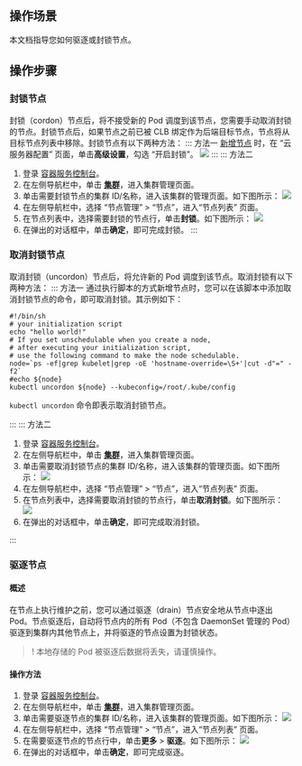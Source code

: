 ## 操作场景

本文档指导您如何驱逐或封锁节点。

## 操作步骤

### 封锁节点

封锁（cordon）节点后，将不接受新的 Pod 调度到该节点，您需要手动取消封锁的节点。封锁节点后，如果节点之前已被 CLB 绑定作为后端目标节点，节点将从目标节点列表中移除。封锁节点有以下两种方法：
<dx-tabs>
::: 方法一
[新增节点](https://intl.cloud.tencent.com/document/product/457/30652) 时，在 “云服务器配置” 页面，单击**高级设置**，勾选 “开启封锁”。
![](https://main.qcloudimg.com/raw/037232a406de9c6aba88662896edb9d5.png)
:::
::: 方法二
1. 登录 [容器服务控制台](https://console.cloud.tencent.com/tke2)。
2. 在左侧导航栏中，单击 **[集群](https://console.cloud.tencent.com/tke2/cluster?rid=1)**，进入集群管理页面。
3. 单击需要封锁节点的集群 ID/名称，进入该集群的管理页面。如下图所示：
![](https://main.qcloudimg.com/raw/b8c00a8ebed60c3e7c2169ae901f2eb1.png)
4. 在左侧导航栏中，选择 “节点管理” > “节点”，进入“节点列表” 页面。
5. 在节点列表中，选择需要封锁的节点行，单击**封锁**。如下图所示：
![](https://main.qcloudimg.com/raw/1223786bd47bd64f72a2610093d9cf82.png)
6. 在弹出的对话框中，单击**确定**，即可完成封锁。
:::
</dx-tabs>



### 取消封锁节点

取消封锁（uncordon）节点后，将允许新的 Pod 调度到该节点。取消封锁有以下两种方法：
<dx-tabs>
::: 方法一
通过执行脚本的方式新增节点时，您可以在该脚本中添加取消封锁节点的命令，即可取消封锁。其示例如下：
```shell
#!/bin/sh
# your initialization script
echo "hello world!"
# If you set unschedulable when you create a node, 
# after executing your initialization script, 
# use the following command to make the node schedulable.
node=`ps -ef|grep kubelet|grep -oE 'hostname-override=\S+'|cut -d"=" -f2`
#echo ${node}
kubectl uncordon ${node} --kubeconfig=/root/.kube/config
```

`kubectl uncordon` 命令即表示取消封锁节点。

:::
::: 方法二
1. 登录 [容器服务控制台](https://console.cloud.tencent.com/tke2)。
2. 在左侧导航栏中，单击 **[集群](https://console.cloud.tencent.com/tke2/cluster?rid=1)**，进入集群管理页面。
3. 单击需要取消封锁节点的集群 ID/名称，进入该集群的管理页面。如下图所示：
![](https://main.qcloudimg.com/raw/90b8582a585f296f797c0ecd316c3045.png)
4. 在左侧导航栏中，选择 “节点管理” > “节点”，进入“节点列表” 页面。
5. 在节点列表中，选择需要取消封锁的节点行，单击**取消封锁**。如下图所示：
![](https://main.qcloudimg.com/raw/cc8c6f0b271ad7fb839dd689348104a1.png)
6. 在弹出的对话框中，单击**确定**，即可完成取消封锁。

:::
</dx-tabs>



### 驱逐节点

#### 概述

在节点上执行维护之前，您可以通过驱逐（drain）节点安全地从节点中逐出 Pod。节点驱逐后，自动将节点内的所有 Pod（不包含 DaemonSet 管理的 Pod）驱逐到集群内其他节点上，并将驱逐的节点设置为封锁状态。
>! 本地存储的 Pod 被驱逐后数据将丢失，请谨慎操作。

#### 操作方法

1. 登录 [容器服务控制台](https://console.cloud.tencent.com/tke2)。
2. 在左侧导航栏中，单击 **[集群](https://console.cloud.tencent.com/tke2/cluster?rid=1)**，进入集群管理页面。
3. 单击需要驱逐节点的集群 ID/名称，进入该集群的管理页面。如下图所示：
![](https://main.qcloudimg.com/raw/549dd5be2af3ebf26a31a313e832bbf0.png)
4. 在左侧导航栏中，选择 “节点管理” > “节点”，进入“节点列表” 页面。
5. 在需要驱逐节点的节点行中，单击**更多** > **驱逐**。如下图所示：
![](https://main.qcloudimg.com/raw/d1d4f0fdd6cd819958046aa36a2f0f24.png)
6. 在弹出的对话框中，单击**确定**，即可完成驱逐。






